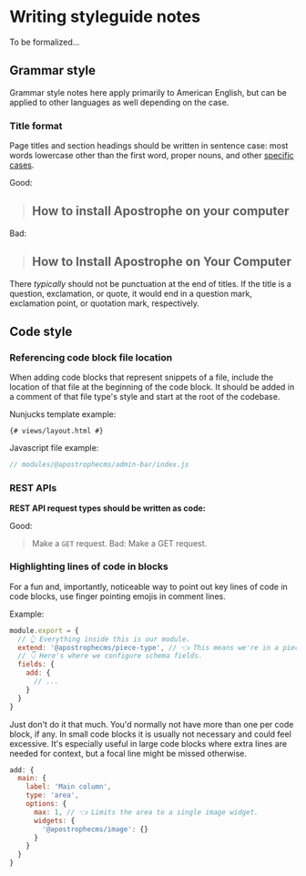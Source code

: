 # Writing styleguide notes

To be formalized...

## Grammar style

Grammar style notes here apply primarily to American English, but can be applied to other languages as well depending on the case.

### Title format

Page titles and section headings should be written in sentence case: most words lowercase other than the first word, proper nouns, and other [specific cases](https://apastyle.apa.org/style-grammar-guidelines/capitalization/sentence-case).

Good:
> ## How to install Apostrophe on your computer
Bad:
> ## How to Install Apostrophe on Your Computer

There _typically_ should not be punctuation at the end of titles. If the title is a question, exclamation, or quote, it would end in a question mark, exclamation point, or quotation mark, respectively.

## Code style

### Referencing code block file location

When adding code blocks that represent snippets of a file, include the location of that file at the beginning of the code block. It should be added in a comment of that file type's style and start at the root of the codebase.

Nunjucks template example:

```django
{# views/layout.html #}
```

Javascript file example:

```javascript
// modules/@apostrophecms/admin-bar/index.js
```

### REST APIs

**REST API request types should be written as code:**

Good:
> Make a `GET` request.
Bad:
> Make a GET request.

### Highlighting lines of code in blocks

For a fun and, importantly, noticeable way to point out key lines of code in code blocks, use finger pointing emojis in comment lines.

Example:

```javascript
module.export = {
  // 👆 Everything inside this is our module.
  extend: '@apostrophecms/piece-type', // 👈 This means we're in a piece type.
  // 👇 Here's where we configure schema fields.
  fields: {
    add: {
      // ...
    }
  }
}
```

Just don't do it that much. You'd normally not have more than one per code block, if any. In small code blocks it is usually not necessary and could feel excessive. It's especially useful in large code blocks where extra lines are needed for context, but a focal line might be missed otherwise.

```javascript
add: {
  main: {
    label: 'Main column',
    type: 'area',
    options: {
      max: 1, // 👈 Limits the area to a single image widget.
      widgets: {
        '@apostrophecms/image': {}
      }
    }
  }
}
```
